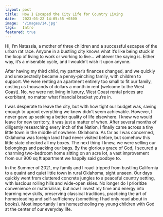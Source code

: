 ```yaml
---
layout: post
title:  How I Escaped the City Life for Country Living
date:   2023-03-22 14:05:55 +0300
image:  '/images/14.jpg'
tags:   Intro
featured: true
---
```

Hi, I’m Natassia, a mother of three children and a successful escapee of the urban rat race. Anyone in a bustling city knows what it’s like being stuck in the loop of living to work or working to live… whatever the saying is. Either way, it’s a miserable cycle, and I wouldn’t wish it upon anyone.

After having my third child, my partner’s finances changed, and we quickly and unexpectedly became a penny-pinching family, with children to support. We were renting an apartment entirely too small to fit our family, costing us thousands of dollars a month in rent (welcome to the West Coast). No, we were not living in luxury, West Coast rental prices are exorbitant, no matter what financial bracket you’re in.

I was desperate to leave the city, but with how tight our budget was, saving enough to uproot everything we knew didn’t seem achievable. However, I never gave up seeking a better quality of life elsewhere. I knew we would leave for new territory, it was just a matter of when. After several months of diligently researching every inch of the Nation, I finally came across a tiny little town in the middle of nowhere: Oklahoma. As far as I was concerned, Oklahoma was foreign land I had never visited before, but somehow this little state checked all my boxes. The next thing I knew, we were selling our belongings and packing our bags. By the glorious grace of God, I secured a charming two-bedroom home sitting on an acre lot, a vast improvement from our 900 sq ft apartment we happily said goodbye to.

In the Summer of 2021, my family and I road-tripped from bustling California to a quaint and quiet little town in rural Oklahoma, sight unseen. Our days quickly went from cluttered concrete jungles to a peaceful country setting, with luscious rolling hills and wide-open skies. No longer do I prioritize convenience or materialism, but now I invest my time and energy into learning new skills, preserving classical traditions, practicing the art of homesteading and self-sufficiency (something I had only read about in books). Most importantly I am homeschooling my young children with God at the center of our everyday life.
